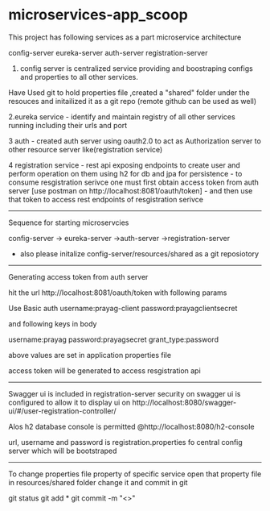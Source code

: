 # microservices-app_scoop


This project has following services as a part microservice architecture

config-server
eureka-server
auth-server
registration-server

1. config server is centralized service providing and boostraping 
configs and properties to all other services.

Have Used git to hold properties file ,created a "shared" folder under the resouces
and initailized it as a git repo (remote github can be used as well)


2.eureka service - identify and maintain registry of all other services running
including their urls and port

3 auth - created auth server using oauth2.0 to act as Authorization server to other resource server like(registration service)

4 registration service  -  rest api exposing endpoints to create user and perform operation on them using h2 for db and jpa for persistence
                        - to consume resgistration serivce one must first obtain access token from auth server [use postman on  http://localhost:8081/oauth/token]
			- and then use that token to access rest endpoints of resgistration serivce

_________________________________________________________________________________________________________
Sequence for starting microservcies

config-server -> eureka-server ->auth-server ->registration-server
* also please initalize  config-server/resources/shared as a git reposiotory
_________________________________________________________________________________________________________

Generating access token from auth server

hit the url  http://localhost:8081/oauth/token  with following params

Use Basic auth 
username:prayag-client 
password:prayagclientsecret

and following keys in body

username:prayag
password:prayagsecret
grant_type:password


above values are set in application properties file

access token will be generated to access resgistration api

_________________________________________________________________________________________________________________________________
Swagger ui is included in registration-server security on swagger ui is configured to allow it to display ui on
http://localhost:8080/swagger-ui/#/user-registration-controller/

Alos h2 database console is permitted @http://localhost:8080/h2-console

url, username and password is registration.properties fo central config server which will be bootstraped

_____________________________________________________________________________________________________________________________________
To change properties file property of specific service open that property file in  resources/shared folder change it and commit in git


git status
git add *
git commit -m "<<changes made desc>>"







